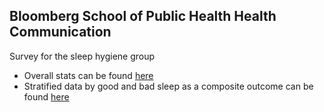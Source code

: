 ## Bloomberg School of Public Health Health Communication 
Survey for the sleep hygiene group

- Overall stats can be found [here](https://tivanics.github.io/BloombergSPH_survey/Sleephygienestats.html)
- Stratified data by good and bad sleep as a composite outcome can be found [here](https://tivanics.github.io/BloombergSPH_survey/Sleephygieneanalysis.html)
